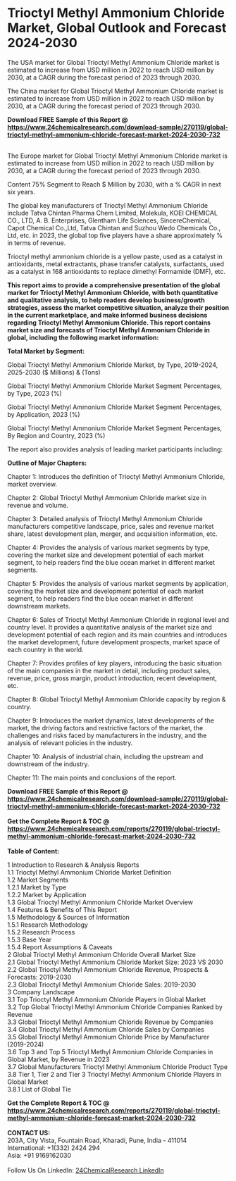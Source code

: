 <h1>Trioctyl Methyl Ammonium Chloride Market, Global Outlook and Forecast 2024-2030</h1><p>The USA market for Global Trioctyl Methyl Ammonium Chloride market is estimated to increase from USD million in 2022 to reach USD million by 2030, at a CAGR during the forecast period of 2023 through 2030.</p><p>
</p><p>The China market for Global Trioctyl Methyl Ammonium Chloride market is estimated to increase from USD million in 2022 to reach USD million by 2030, at a CAGR during the forecast period of 2023 through 2030.</p><div><b>Download FREE Sample of this Report @ 
            <a href="https://www.24chemicalresearch.com/download-sample/270119/global-trioctyl-methyl-ammonium-chloride-forecast-market-2024-2030-732">
            https://www.24chemicalresearch.com/download-sample/270119/global-trioctyl-methyl-ammonium-chloride-forecast-market-2024-2030-732</a></b></div><br><p>
</p><p>The Europe market for Global Trioctyl Methyl Ammonium Chloride market is estimated to increase from USD million in 2022 to reach USD million by 2030, at a CAGR during the forecast period of 2023 through 2030.</p><p>
Content 75% Segment to Reach $ Million by 2030, with a % CAGR in next six years.</p><p>
The global key manufacturers of Trioctyl Methyl Ammonium Chloride include Tatva Chintan Pharma Chem Limited, Molekula, KOEI CHEMICAL CO., LTD, A. B. Enterprises, Glentham Life Sciences, SincereChemical, Capot Chemical Co.,Ltd, Tatva Chintan and Suzhou Wedo Chemicals Co., Ltd, etc. in 2023, the global top five players have a share approximately % in terms of revenue.</p><p>
Trioctyl methyl ammonium chloride is a yellow paste, used as a catalyst in antioxidants, metal extractants, phase transfer catalysts, surfactants, used as a catalyst in 168 antioxidants to replace dimethyl Formamide (DMF), etc.</p><p>
<strong>This report aims to provide a comprehensive presentation of the global market for Trioctyl Methyl Ammonium Chloride, with both quantitative and qualitative analysis, to help readers develop business/growth strategies, assess the market competitive situation, analyze their position in the current marketplace, and make informed business decisions regarding Trioctyl Methyl Ammonium Chloride. This report contains market size and forecasts of Trioctyl Methyl Ammonium Chloride in global, including the following market information:</strong></p><p>
</p><p>
<strong>Total Market by Segment:</strong></p><p>
Global Trioctyl Methyl Ammonium Chloride Market, by Type, 2019-2024, 2025-2030 ($ Millions) &amp; (Tons)</p><p>
Global Trioctyl Methyl Ammonium Chloride Market Segment Percentages, by Type, 2023 (%)</p><p>
</p><p>
Global Trioctyl Methyl Ammonium Chloride Market Segment Percentages, by Application, 2023 (%)</p><p>
</p><p>
Global Trioctyl Methyl Ammonium Chloride Market Segment Percentages, By Region and Country, 2023 (%)</p><p>
</p><p>
The report also provides analysis of leading market participants including:</p><p>
</p><p>
</p><p>
</p><p><strong>Outline of Major Chapters:</strong></p><p>
</p><p>Chapter 1: Introduces the definition of Trioctyl Methyl Ammonium Chloride, market overview.</p><p>
Chapter 2: Global Trioctyl Methyl Ammonium Chloride market size in revenue and volume.</p><p>
Chapter 3: Detailed analysis of Trioctyl Methyl Ammonium Chloride manufacturers competitive landscape, price, sales and revenue market share, latest development plan, merger, and acquisition information, etc.</p><p>
Chapter 4: Provides the analysis of various market segments by type, covering the market size and development potential of each market segment, to help readers find the blue ocean market in different market segments.</p><p>
Chapter 5: Provides the analysis of various market segments by application, covering the market size and development potential of each market segment, to help readers find the blue ocean market in different downstream markets.</p><p>
Chapter 6: Sales of Trioctyl Methyl Ammonium Chloride in regional level and country level. It provides a quantitative analysis of the market size and development potential of each region and its main countries and introduces the market development, future development prospects, market space of each country in the world.</p><p>
Chapter 7: Provides profiles of key players, introducing the basic situation of the main companies in the market in detail, including product sales, revenue, price, gross margin, product introduction, recent development, etc.</p><p>
Chapter 8: Global Trioctyl Methyl Ammonium Chloride capacity by region &amp; country.</p><p>
Chapter 9: Introduces the market dynamics, latest developments of the market, the driving factors and restrictive factors of the market, the challenges and risks faced by manufacturers in the industry, and the analysis of relevant policies in the industry.</p><p>
Chapter 10: Analysis of industrial chain, including the upstream and downstream of the industry.</p><p>
Chapter 11: The main points and conclusions of the report.</p><div><b>Download FREE Sample of this Report @ 
            <a href="https://www.24chemicalresearch.com/download-sample/270119/global-trioctyl-methyl-ammonium-chloride-forecast-market-2024-2030-732">
            https://www.24chemicalresearch.com/download-sample/270119/global-trioctyl-methyl-ammonium-chloride-forecast-market-2024-2030-732</a></b></div><br><div><b>Get the Complete Report & TOC @ 
            <a href="https://www.24chemicalresearch.com/reports/270119/global-trioctyl-methyl-ammonium-chloride-forecast-market-2024-2030-732">
            https://www.24chemicalresearch.com/reports/270119/global-trioctyl-methyl-ammonium-chloride-forecast-market-2024-2030-732</a></b></div><br>
            <b>Table of Content:</b><p>1 Introduction to Research & Analysis Reports<br />
    1.1 Trioctyl Methyl Ammonium Chloride Market Definition<br />
    1.2 Market Segments<br />
        1.2.1 Market by Type<br />
        1.2.2 Market by Application<br />
    1.3 Global Trioctyl Methyl Ammonium Chloride Market Overview<br />
    1.4 Features & Benefits of This Report<br />
    1.5 Methodology & Sources of Information<br />
        1.5.1 Research Methodology<br />
        1.5.2 Research Process<br />
        1.5.3 Base Year<br />
        1.5.4 Report Assumptions & Caveats<br />
2 Global Trioctyl Methyl Ammonium Chloride Overall Market Size<br />
    2.1 Global Trioctyl Methyl Ammonium Chloride Market Size: 2023 VS 2030<br />
    2.2 Global Trioctyl Methyl Ammonium Chloride Revenue, Prospects & Forecasts: 2019-2030<br />
    2.3 Global Trioctyl Methyl Ammonium Chloride Sales: 2019-2030<br />
3 Company Landscape<br />
    3.1 Top Trioctyl Methyl Ammonium Chloride Players in Global Market<br />
    3.2 Top Global Trioctyl Methyl Ammonium Chloride Companies Ranked by Revenue<br />
    3.3 Global Trioctyl Methyl Ammonium Chloride Revenue by Companies<br />
    3.4 Global Trioctyl Methyl Ammonium Chloride Sales by Companies<br />
    3.5 Global Trioctyl Methyl Ammonium Chloride Price by Manufacturer (2019-2024)<br />
    3.6 Top 3 and Top 5 Trioctyl Methyl Ammonium Chloride Companies in Global Market, by Revenue in 2023<br />
    3.7 Global Manufacturers Trioctyl Methyl Ammonium Chloride Product Type<br />
    3.8 Tier 1, Tier 2 and Tier 3 Trioctyl Methyl Ammonium Chloride Players in Global Market<br />
        3.8.1 List of Global Tie</p><div><b>Get the Complete Report & TOC @ 
            <a href="https://www.24chemicalresearch.com/reports/270119/global-trioctyl-methyl-ammonium-chloride-forecast-market-2024-2030-732">
            https://www.24chemicalresearch.com/reports/270119/global-trioctyl-methyl-ammonium-chloride-forecast-market-2024-2030-732</a></b></div><br><b>CONTACT US:</b><br>
            203A, City Vista, Fountain Road, Kharadi, Pune, India - 411014<br>
            International: +1(332) 2424 294<br>
            Asia: +91 9169162030 <br><br>
            Follow Us On LinkedIn: <a href="https://www.linkedin.com/company/24chemicalresearch/">24ChemicalResearch LinkedIn</a>